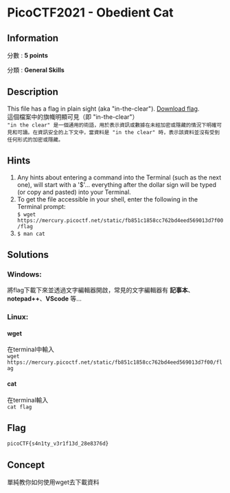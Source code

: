 # PicoCTF2021 - Obedient Cat

## Information

分數 : **5 points**

分類 : **General Skills**

## Description

This file has a flag in plain sight (aka "in-the-clear"). [Download flag](./flag).  
這個檔案中的旗幟明顯可見（即 "in-the-clear"）  
```"in the clear" 是一個通用的術語，用於表示資訊或數據在未經加密或隱藏的情況下明確可見和可讀。在資訊安全的上下文中，當資料是 "in the clear" 時，表示該資料並沒有受到任何形式的加密或隱藏。```

## Hints

1. Any hints about entering a command into the Terminal (such as the next one), will start with a '$'... everything after the dollar sign will be typed (or copy and pasted) into your Terminal.
2. To get the file accessible in your shell, enter the following in the Terminal prompt:  
   ``$ wget https://mercury.picoctf.net/static/fb851c1858cc762bd4eed569013d7f00/flag``
3. ``$ man cat``

## Solutions

### Windows:

將flag下載下來並透過文字編輯器開啟，常見的文字編輯器有 **記事本**、**notepad++**、**VScode** 等...

### Linux:

#### wget
在terminal中輸入  
``wget https://mercury.picoctf.net/static/fb851c1858cc762bd4eed569013d7f00/flag``

#### cat
在terminal輸入  
``cat flag``

## Flag
``picoCTF{s4n1ty_v3r1f13d_28e8376d}``

## Concept
單純教你如何使用wget去下載資料
